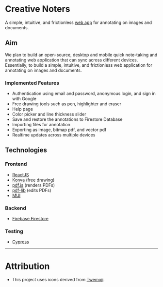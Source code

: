 # Creative Noters

A simple, intuitive, and frictionless [web app](https://creativenoters.vercel.app) for annotating on images and documents.

## Aim

We plan to build an open-source, desktop and mobile quick note-taking and annotating web application that can sync across different devices. Essentially, to build a simple, intuitive, and frictionless web application for annotating on images and documents.

### Implemented Features

- Authentication using email and password, anonymous login, and sign in with Google
- Free drawing tools such as pen, highlighter and eraser
- Help page
- Color picker and line thickness slider
- Save and restore the annotations to Firestore Database
- Importing files for annotation
- Exporting as image, bitmap pdf, and vector pdf
- Realtime updates across multiple devices



## Technologies

### Frontend

- [ReactJS](https://reactjs.org)
- [Konva](https://konvajs.org) (free drawing)
- [pdf.js](https://mozilla.github.io/pdf.js/) (renders PDFs)
- [pdf-lib](https://pdf-lib.js.org) (edits PDFs)
- [MUI](https://mui.com)

### Backend

- [Firebase Firestore](https://firebase.google.com/products/firestore)

### Testing
- [Cypress](https://www.cypress.io)
---

# Attribution

- This project uses icons derived from [Twemoji](https://twemoji.twitter.com/).
